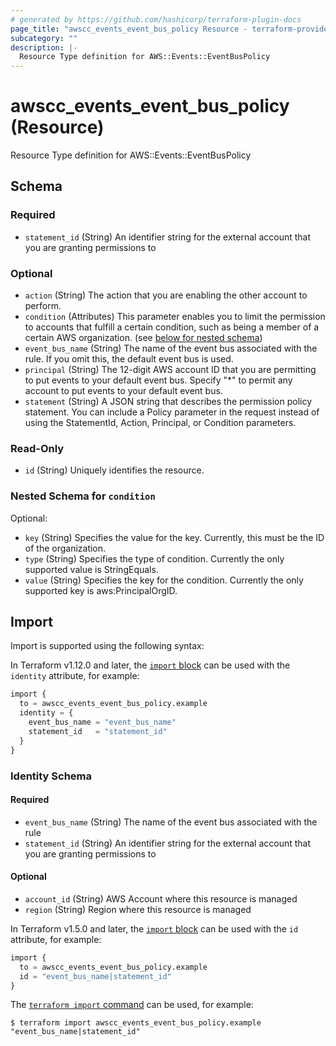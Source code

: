 ```yaml
---
# generated by https://github.com/hashicorp/terraform-plugin-docs
page_title: "awscc_events_event_bus_policy Resource - terraform-provider-awscc"
subcategory: ""
description: |-
  Resource Type definition for AWS::Events::EventBusPolicy
---
```


# awscc_events_event_bus_policy (Resource)

Resource Type definition for AWS::Events::EventBusPolicy



<!-- schema generated by tfplugindocs -->
## Schema

### Required

- `statement_id` (String) An identifier string for the external account that you are granting permissions to

### Optional

- `action` (String) The action that you are enabling the other account to perform.
- `condition` (Attributes) This parameter enables you to limit the permission to accounts that fulfill a certain condition, such as being a member of a certain AWS organization. (see [below for nested schema](#nestedatt--condition))
- `event_bus_name` (String) The name of the event bus associated with the rule. If you omit this, the default event bus is used.
- `principal` (String) The 12-digit AWS account ID that you are permitting to put events to your default event bus. Specify "*" to permit any account to put events to your default event bus.
- `statement` (String) A JSON string that describes the permission policy statement. You can include a Policy parameter in the request instead of using the StatementId, Action, Principal, or Condition parameters.

### Read-Only

- `id` (String) Uniquely identifies the resource.

<a id="nestedatt--condition"></a>
### Nested Schema for `condition`

Optional:

- `key` (String) Specifies the value for the key. Currently, this must be the ID of the organization.
- `type` (String) Specifies the type of condition. Currently the only supported value is StringEquals.
- `value` (String) Specifies the key for the condition. Currently the only supported key is aws:PrincipalOrgID.

## Import

Import is supported using the following syntax:

In Terraform v1.12.0 and later, the [`import` block](https://developer.hashicorp.com/terraform/language/import) can be used with the `identity` attribute, for example:

```terraform
import {
  to = awscc_events_event_bus_policy.example
  identity = {
    event_bus_name = "event_bus_name"
    statement_id   = "statement_id"
  }
}
```

<!-- schema generated by tfplugindocs -->
### Identity Schema

#### Required

- `event_bus_name` (String) The name of the event bus associated with the rule
- `statement_id` (String) An identifier string for the external account that you are granting permissions to

#### Optional

- `account_id` (String) AWS Account where this resource is managed
- `region` (String) Region where this resource is managed

In Terraform v1.5.0 and later, the [`import` block](https://developer.hashicorp.com/terraform/language/import) can be used with the `id` attribute, for example:

```terraform
import {
  to = awscc_events_event_bus_policy.example
  id = "event_bus_name|statement_id"
}
```

The [`terraform import` command](https://developer.hashicorp.com/terraform/cli/commands/import) can be used, for example:

```shell
$ terraform import awscc_events_event_bus_policy.example "event_bus_name|statement_id"
```
